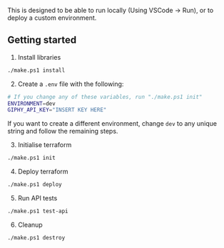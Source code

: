 This is designed to be able to run locally (Using VSCode -> Run), or to deploy a custom environment.

## Getting started

1. Install libraries

```bash
./make.ps1 install
```

2. Create a `.env` file with the following:

```bash
# If you change any of these variables, run "./make.ps1 init"
ENVIRONMENT=dev
GIPHY_API_KEY="INSERT KEY HERE"
```

If you want to create a different environment, change `dev` to any unique string and follow the remaining steps.

3. Initialise terraform

```bash
./make.ps1 init
```

4. Deploy terraform

```bash
./make.ps1 deploy
```

5. Run API tests

```bash
./make.ps1 test-api
```

6. Cleanup

```bash
./make.ps1 destroy
```
